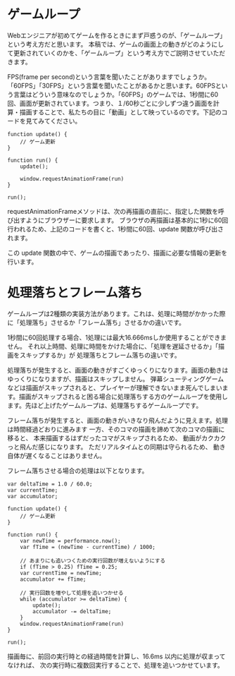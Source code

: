 # ゲームループ
Webエンジニアが初めてゲームを作るときにまず戸惑うのが、「ゲームループ」という考え方だと思います。
本稿では、ゲームの画面上の動きがどのようにして更新されていくのかを、「ゲームループ」という考え方でご説明させていただきます。

FPS(frame per second)という言葉を聞いたことがありますでしょうか。「60FPS」「30FPS」という言葉を聞いたことがあるかと思います。60FPSという言葉はどういう意味なのでしょうか。「60FPS」のゲームでは、1秒間に60回、画面が更新されています。つまり、１/60秒ごとに少しずつ違う画面を計算・描画することで、私たちの目に「動画」として映っているのです。下記のコードを見てみてください。

```
function update() {
	// ゲーム更新
}

function run() {
	update();

	window.requestAnimationFrame(run)
}

run();
```

requestAnimationFrameメソッドは、次の再描画の直前に、指定した関数を呼び出すようにブラウザーに要求します。
ブラウザの再描画は基本的に1秒に60回行われるため、上記のコードを書くと、1秒間に60回、update 関数が呼び出されます。

この update 関数の中で、ゲームの描画であったり、描画に必要な情報の更新を行います。

# 処理落ちとフレーム落ち
ゲームループは2種類の実装方法があります。これは、処理に時間がかかった際に「処理落ち」させるか「フレーム落ち」させるかの違いです。

1秒間に60回処理する場合、1処理には最大16.666msしか使用することができません。
それ以上時間、処理に時間をかけた場合に、「処理を遅延させるか」「描画をスキップするか」が
処理落ちとフレーム落ちの違いです。

処理落ちが発生すると、画面の動きがすごくゆっくりになります。画面の動きはゆっくりになりますが、描画はスキップしません。
弾幕シューティングゲームなどは描画がスキップされると、プレイヤーが理解できないまま死んでしまいます。描画がスキップされると困る場合に処理落ちする方のゲームループを使用します。先ほど上げたゲームループは、処理落ちするゲームループです。

フレーム落ちが発生すると、画面の動きがいきなり飛んだように見えます。処理は時間経過どおりに進みます
一方、そのコマの描画を諦めて次のコマの描画に移ると、
本来描画するはずだったコマがスキップされるため、
動画がカクカクっと飛んだ感じになります。
ただリアルタイムとの同期は守られるため、
動き自体が遅くなることはありません。



フレーム落ちさせる場合の処理は以下となります。
```
var deltaTime = 1.0 / 60.0;
var currentTime;
var accumulator;

function update() {
	// ゲーム更新
}

function run() {
	var newTime = performance.now();
	var fTime = (newTime - currentTime) / 1000;

	// あまりにも追いつくための実行回数が増えないようにする
	if (fTime > 0.25) fTime = 0.25;
	var currentTime = newTime;
	accumulator += fTime;

	// 実行回数を増やして処理を追いつかせる
	while (accumulator >= deltaTime) {
		update();
		accumulator -= deltaTime;
	}
	window.requestAnimationFrame(run)
}

run();

```

描画毎に、前回の実行時との経過時間を計算し、16.6ms 以内に処理が収まってなければ、
次の実行時に複数回実行することで、処理を追いつかせています。


